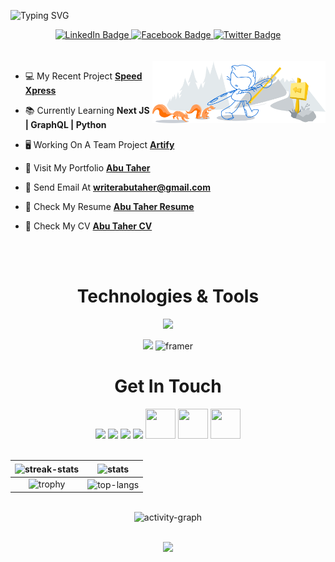 <link rel="stylesheet" type='text/css' href="https://cdn.jsdelivr.net/gh/devicons/devicon@latest/devicon.min.css" />

![Typing SVG](https://readme-typing-svg.herokuapp.com/?font=Righteous&color=blue&size=60&center=true&vCenter=true&width=900&height=100&lines=Assalamu+Alaikum;My+name+is+Abu+Taher;Front+End+Developer;MERN+Stack+Developer;Full+Stack+Developer;React/Next+JS+Developer)

<div align="center">
  <a href="https://www.linkedin.com/in/devabutaher">
    <img src="https://img.shields.io/badge/LinkedIn-blue?style=for-the-badge&logo=linkedin&logoColor=white" alt="LinkedIn Badge"/>
  </a>
  <a href="https://facebook.com/devabutaher">
    <img src="https://img.shields.io/badge/Facebook-blue?style=for-the-badge&logo=facebook&logoColor=white" alt="Facebook Badge"/>
  </a>
  <a href="https://twitter.com/devabutaher">
    <img src="https://img.shields.io/badge/Twitter-blue?style=for-the-badge&logo=twitter&logoColor=white" alt="Twitter Badge"/>
  </a>
</div>

<br>
<br>

<img width="55%" align="right" alt="Github" src="./assets/github.svg" />

- 💻 My Recent Project **[Speed Xpress](https://speed-xpress-v2.vercel.app)**

- 📚 Currently Learning **Next JS | GraphQL | Python**

- 🖥 Working On A Team Project **[Artify](https://artify-next.vercel.app)**

- 🤍 Visit My Portfolio **[Abu Taher](https://abutaher.vercel.app)**

- 💌 Send Email At **writerabutaher@gmail.com**

- 🔖 Check My Resume **[Abu Taher Resume](https://drive.google.com/file/d/1DwZ66Vk4bN5g_Oj-fVobGA5twpayYbUu/view?usp=sharing)**

- 📑 Check My CV **[Abu Taher CV](https://drive.google.com/file/d/1DwZ66Vk4bN5g_Oj-fVobGA5twpayYbUu/view?usp=sharing)**

<br>
<br>

<h1 align="center">Technologies & Tools</h1>

<p align="center">
  <img src="https://skillicons.dev/icons?i=html,css,sass,bootstrap,tailwindcss,materialui,js,ts,react,next,redux,nodejs,express,mongodb" />
</p>

<div align="center">
   <img src="https://skillicons.dev/icons?i=firebase,docker,jest,figma,vscode,github" />
   <img src="https://img.icons8.com/?size=80&id=G7NMjcZM9R01&format=png" alt="framer" width="46" height="46" />
</div>

<h1 align="center">Get In Touch</h1>

<div align="center">
   <a href="https://www.linkedin.com/in/devabutaher" target="_blank"><img src="https://skillicons.dev/icons?i=linkedin" /></a>
   <a href="https://dev.to/writerabutaher" target="_blank"><img src="https://skillicons.dev/icons?i=devto" /></a>
   <a href="https://discord.gg/AbuTaher#8693" target="_blank"><img src="https://skillicons.dev/icons?i=discord" /></a>
   <a href="https://twitter.com/devabutaher" target="_blank"><img src="https://skillicons.dev/icons?i=twitter" /></a>   
   <a href="https://facebook.com/devabutaher" target="_blank"><img src="https://cdn-icons-png.flaticon.com/128/2504/2504903.png" width="48" height="48" /></a>  
   <a href="https://medium.com/@writerabutaher" target="_blank"><img src="https://cdn-icons-png.flaticon.com/128/5968/5968906.png" width="48" height="48" /></a>  
   <a href="https://writerabutaher.hashnode.dev" target="_blank"><img src="https://img.icons8.com/?size=48&id=HnB8zGOh5xgd&format=png" width="48" height="48" /></a>  
</div>

<br>

<img  width="450em" align="center" src="https://github-readme-streak-stats.herokuapp.com/?user=devabutaher&theme=dracula" alt="streak-stats" /> | <img width="450em" align="center" src="https://github-readme-stats.vercel.app/api?username=devabutaher&show_icons=true&theme=dracula&locale=en" alt="stats" />
| :-: | :-:
<img width="450em" src="https://github-profile-trophy.vercel.app/?username=devabutaher&theme=dracula&row=2&column=4&margin-w=10&margin-h=10" alt="trophy" /> | <img width="450em" align="center" src="https://github-readme-stats.vercel.app/api/top-langs?username=devabutaher&show_icons=true&theme=dracula&locale=en&layout=compact" alt="top-langs" />

<br>

<div align="center">
  <img src="https://github-readme-activity-graph.vercel.app/graph?username=devabutaher&radius=12&theme=dracula&area=true&order=3" height="300" alt="activity-graph"  />
</div>

<br>

<p align="center"> <a href="https://github.com/ryo-ma/github-profile-trophy"></a> </p>

<div align="center">

![](https://quotes-github-readme.vercel.app/api?type=horizontal&theme=radical)

</div>
